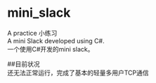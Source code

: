 # mini_slack
A practice
小练习  
A mini Slack developed using C#.  
一个使用C#开发的mini slack。
  
##目前状况  
还无法正常运行，完成了基本的轻量多用户TCP通信
